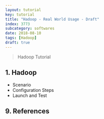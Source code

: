 ```yaml
---
layout: tutorial
key: tutorial
title: "Hadoop - Real World Usage - Draft"
index: 3773
subcategory: softwares
date: 2018-08-10
tags: [Hadoop]
draft: true
---
```


> Hadoop Tutorial

## 1. Hadoop
* Scenario
* Configuration Steps
* Launch and Test


## 9. References
